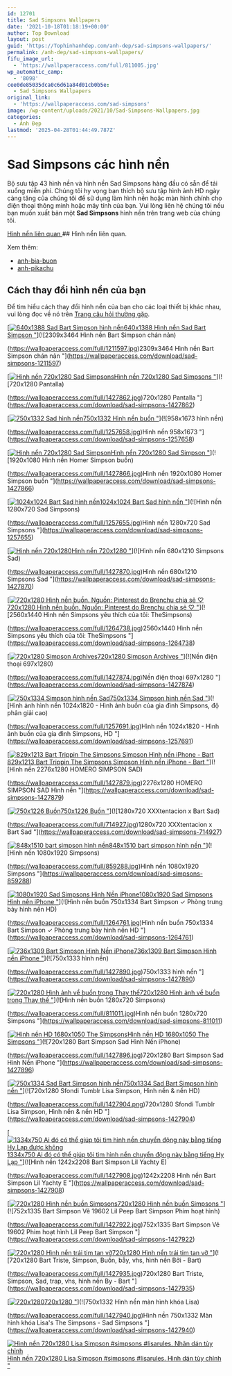 ```yaml
---
id: 12701
title: Sad Simpsons Wallpapers
date: '2021-10-18T01:18:19+00:00'
author: Top Download
layout: post
guid: 'https://Tophinhanhdep.com/anh-dep/sad-simpsons-wallpapers/'
permalink: /anh-dep/sad-simpsons-wallpapers/
fifu_image_url:
  - 'https://wallpaperaccess.com/full/811005.jpg'
wp_automatic_camp:
  - '8098'
cee0de85035dca0c6d61a84d01cb0b5e:
  - Sad Simpsons Wallpapers
original_link:
  - 'https://wallpaperaccess.com/sad-simpsons'
image: /wp-content/uploads/2021/10/Sad-Simpsons-Wallpapers.jpg
categories:
  - Ảnh Đẹp
lastmod: '2025-04-28T01:44:49.787Z'
---
```

# Sad Simpsons các hình nền

Bộ sưu tập 43 hình nền và hình nền Sad Simpsons hàng đầu có sẵn để tải xuống miễn phí. Chúng tôi hy vọng bạn thích bộ sưu tập hình ảnh HD ngày càng tăng của chúng tôi để sử dụng làm hình nền hoặc màn hình chính cho điện thoại thông minh hoặc máy tính của bạn. Vui lòng liên hệ chúng tôi nếu bạn muốn xuất bản một **Sad Simpsons** hình nền trên trang web của chúng tôi.

[Hình nền liên quan ](#related) ## Hình nền liên quan.

   
 Xem thêm:

   
- [anh-bia-buon](https://tophinhanhdep.com/anh-bia/anh-bia-buon/)
- [anh-pikachu](https://tophinhanhdep.com/anh-anime/anh-pikachu/)

## Cách thay đổi hình nền của bạn

Để tìm hiểu cách thay đổi hình nền của bạn cho các loại thiết bị khác nhau, vui lòng đọc về nó trên [Trang câu hỏi thường gặp](https://tophinhanhdep.com/faq/).

  
[[![640x1388 Sad Bart Simpson hình nền](https://wallpaperaccess.com/full/811005.jpg)640x1388 Hình nền Sad Bart Simpson "](https://wallpaperaccess.com/download/sad-simpsons-811005)](![2309x3464 Hình nền Bart Simpson chán nản)

(https://wallpaperaccess.com/full/1211597.jpg)2309x3464 Hình nền Bart Simpson chán nản "](https://wallpaperaccess.com/download/sad-simpsons-1211597)

[[![Hình nền 720x1280 Sad Simpsons](https://wallpaperaccess.com/full/1264692.jpg)Hình nền 720x1280 Sad Simpsons "](https://wallpaperaccess.com/download/sad-simpsons-1264692)](![720x1280 Pantalla)

(https://wallpaperaccess.com/full/1427862.jpg)720x1280 Pantalla "](https://wallpaperaccess.com/download/sad-simpsons-1427862)

[[![750x1332 Sad hình nền](https://wallpaperaccess.com/full/1427863.jpg)750x1332 Hình nền buồn "](https://wallpaperaccess.com/download/sad-simpsons-1427863)](![958x1673 hình nền)

(https://wallpaperaccess.com/full/1257658.jpg)Hình nền 958x1673 "](https://wallpaperaccess.com/download/sad-simpsons-1257658)

[[![Hình nền 720x1280 Sad Simpson](https://wallpaperaccess.com/full/1427865.jpg)Hình nền 720x1280 Sad Simpson "](https://wallpaperaccess.com/download/sad-simpsons-1427865)](![1920x1080 Hình nền Homer Simpson buồn)

(https://wallpaperaccess.com/full/1427866.jpg)Hình nền 1920x1080 Homer Simpson buồn "](https://wallpaperaccess.com/download/sad-simpsons-1427866)

[[![1024x1024 Bart Sad hình nền](https://wallpaperaccess.com/full/1257653.jpg)1024x1024 Bart Sad hình nền "](https://wallpaperaccess.com/download/sad-simpsons-1257653)](![Hình nền 1280x720 Sad Simpsons)

(https://wallpaperaccess.com/full/1257655.jpg)Hình nền 1280x720 Sad Simpsons "](https://wallpaperaccess.com/download/sad-simpsons-1257655)

[[![Hình nền 720x1280](https://wallpaperaccess.com/full/1427639.jpg)Hình nền 720x1280 "](https://wallpaperaccess.com/download/sad-simpsons-1427639)](![Hình nền 680x1210 Simpsons Sad)

(https://wallpaperaccess.com/full/1427870.jpg)Hình nền 680x1210 Simpsons Sad "](https://wallpaperaccess.com/download/sad-simpsons-1427870)

[[![720x1280 Hình nền buồn.  Nguồn: Pinterest do Brenchu ​​chia sẻ ♡](https://wallpaperaccess.com/full/1427871.jpg)720x1280 Hình nền buồn. Nguồn: Pinterest do Brenchu ​​chia sẻ ♡ "](https://wallpaperaccess.com/download/sad-simpsons-1427871)](![2560x1440 Hình nền Simpsons yêu thích của tôi: TheSimpsons)

(https://wallpaperaccess.com/full/1264738.jpg)2560x1440 Hình nền Simpsons yêu thích của tôi: TheSimpsons "](https://wallpaperaccess.com/download/sad-simpsons-1264738)

[[![720x1280 Simpson Archives](https://wallpaperaccess.com/full/1290818.jpg)720x1280 Simpson Archives "](https://wallpaperaccess.com/download/sad-simpsons-1290818)](![Nền điện thoại 697x1280)

(https://wallpaperaccess.com/full/1427874.jpg)Nền điện thoại 697x1280 "](https://wallpaperaccess.com/download/sad-simpsons-1427874)

[[![750x1334 Simpson hình nền Sad](https://wallpaperaccess.com/full/1427876.jpg)750x1334 Simpson hình nền Sad "](https://wallpaperaccess.com/download/sad-simpsons-1427876)](![Hình ảnh hình nền 1024x1820 - Hình ảnh buồn của gia đình Simpsons, độ phân giải cao)

(https://wallpaperaccess.com/full/1257691.jpg)Hình nền 1024x1820 - Hình ảnh buồn của gia đình Simpsons, HD "](https://wallpaperaccess.com/download/sad-simpsons-1257691)

[[![829x1213 Bart Trippin The Simpsons Simpson Hình nền iPhone - Bart](https://wallpaperaccess.com/full/1202122.jpg)829x1213 Bart Trippin The Simpsons Simpson Hình nền iPhone - Bart "](https://wallpaperaccess.com/download/sad-simpsons-1202122)](![Hình nền 2276x1280 HOMERO SIMPSON SAD)

(https://wallpaperaccess.com/full/1427879.jpg)2276x1280 HOMERO SIMPSON SAD Hình nền "](https://wallpaperaccess.com/download/sad-simpsons-1427879)

[[![750x1226 Buồn](https://wallpaperaccess.com/full/1265735.jpg)750x1226 Buồn "](https://wallpaperaccess.com/download/sad-simpsons-1265735)](![1280x720 XXXtentacion x Bart Sad)

(https://wallpaperaccess.com/full/714927.jpg)1280x720 XXXtentacion x Bart Sad "](https://wallpaperaccess.com/download/sad-simpsons-714927)

[[![848x1510 bart simpson hình nền](https://wallpaperaccess.com/full/1263442.jpg)848x1510 bart simpson hình nền "](https://wallpaperaccess.com/download/sad-simpsons-1263442)](![Hình nền 1080x1920 Simpsons)

(https://wallpaperaccess.com/full/859288.jpg)Hình nền 1080x1920 Simpsons "](https://wallpaperaccess.com/download/sad-simpsons-859288)

[[![1080x1920 Sad Simpsons Hình Nền iPhone](https://wallpaperaccess.com/full/1427885.jpg)1080x1920 Sad Simpsons Hình nền iPhone "](https://wallpaperaccess.com/download/sad-simpsons-1427885)](![Hình nền buồn 750x1334 Bart Simpson ✓ Phòng trưng bày hình nền HD)

(https://wallpaperaccess.com/full/1264761.jpg)Hình nền buồn 750x1334 Bart Simpson ✓ Phòng trưng bày hình nền HD "](https://wallpaperaccess.com/download/sad-simpsons-1264761)

[[![736x1309 Bart Simpson Hình Nền iPhone](https://wallpaperaccess.com/full/1427887.jpg)736x1309 Bart Simpson Hình nền iPhone "](https://wallpaperaccess.com/download/sad-simpsons-1427887)](![750x1333 hình nền)

(https://wallpaperaccess.com/full/1427890.jpg)750x1333 hình nền "](https://wallpaperaccess.com/download/sad-simpsons-1427890)

[[![720x1280 Hình ảnh về buồn trong Thay thế](https://wallpaperaccess.com/full/1427891.jpg)720x1280 Hình ảnh về buồn trong Thay thế "](https://wallpaperaccess.com/download/sad-simpsons-1427891)](![Hình nền buồn 1280x720 Simpsons)

(https://wallpaperaccess.com/full/811011.jpg)Hình nền buồn 1280x720 Simpsons "](https://wallpaperaccess.com/download/sad-simpsons-811011)

[[![Hình nền HD 1680x1050 The Simpsons](https://wallpaperaccess.com/full/652591.jpg)Hình nền HD 1680x1050 The Simpsons "](https://wallpaperaccess.com/download/sad-simpsons-652591)](![720x1280 Bart Simpson Sad Hình Nền iPhone)

(https://wallpaperaccess.com/full/1427896.jpg)720x1280 Bart Simpson Sad Hình Nền iPhone "](https://wallpaperaccess.com/download/sad-simpsons-1427896)

[[![750x1334 Sad Bart Simpson hình nền](https://wallpaperaccess.com/full/1427902.png)750x1334 Sad Bart Simpson hình nền "](https://wallpaperaccess.com/download/sad-simpsons-1427902)](![720x1280 Sfondi Tumblr Lisa Simpson, Hình nền & nền HD)

(https://wallpaperaccess.com/full/1427904.png)720x1280 Sfondi Tumblr Lisa Simpson, Hình nền &amp; nền HD "](https://wallpaperaccess.com/download/sad-simpsons-1427904)

[[![1334x750 Ai đó có thể giúp tôi tìm hình nền chuyển động này bằng tiếng Hy Lạp được không](https://wallpaperaccess.com/full/1427906.jpg)1334x750 Ai đó có thể giúp tôi tìm hình nền chuyển động này bằng tiếng Hy Lạp "](https://wallpaperaccess.com/download/sad-simpsons-1427906)](![Hình nền 1242x2208 Bart Simpson Lil Yachty E)

(https://wallpaperaccess.com/full/1427908.jpg)1242x2208 Hình nền Bart Simpson Lil Yachty E "](https://wallpaperaccess.com/download/sad-simpsons-1427908)

[[![720x1280 Hình nền buồn Simpsons](https://wallpaperaccess.com/full/1427919.jpg)720x1280 Hình nền buồn Simpsons "](https://wallpaperaccess.com/download/sad-simpsons-1427919)](![752x1335 Bart Simpson Vẽ 19602 Lil Peep Bart Simpson Phim hoạt hình)

(https://wallpaperaccess.com/full/1427922.jpg)752x1335 Bart Simpson Vẽ 19602 Phim hoạt hình Lil Peep Bart Simpson "](https://wallpaperaccess.com/download/sad-simpsons-1427922)

[[![720x1280 Hình nền trái tim tan vỡ](https://wallpaperaccess.com/full/1427928.jpg)720x1280 Hình nền trái tim tan vỡ "](https://wallpaperaccess.com/download/sad-simpsons-1427928)](![720x1280 Bart Triste, Simpson, Buồn, bẫy, vhs, hình nền Bởi - Bart)

(https://wallpaperaccess.com/full/1427935.jpg)720x1280 Bart Triste, Simpson, Sad, trap, vhs, hình nền By - Bart "](https://wallpaperaccess.com/download/sad-simpsons-1427935)

[[![720x1280 ](https://wallpaperaccess.com/full/1427939.jpg)720x1280 "](https://wallpaperaccess.com/download/sad-simpsons-1427939)](![750x1332 Hình nền màn hình khóa Lisa)

(https://wallpaperaccess.com/full/1427940.jpg)Hình nền 750x1332 Màn hình khóa Lisa's The Simpsons - Sad Simpsons "](https://wallpaperaccess.com/download/sad-simpsons-1427940)

[![Hình nền 720x1280 Lisa Simpson #simpsons #lisarules.  Nhãn dán tùy chỉnh](https://wallpaperaccess.com/full/817915.png)Hình nền 720x1280 Lisa Simpson #simpsons #lisarules. Hình dán tùy chỉnh "](https://wallpaperaccess.com/download/sad-simpsons-817915)
